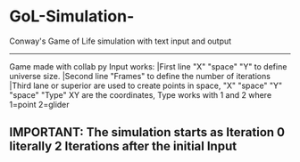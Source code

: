 # GoL-Simulation-
Conway's Game of Life simulation with text input and output

---------------------------------------------------------------------------------------------
Game made with collab py 
Input works:
  |First line "X" "space" "Y" to define universe size. 
  |Second line "Frames" to define the number of iterations
  |Third lane or superior are used to create points in space, "X" "space" "Y" "space" "Type" XY are the coordinates, Type works with 1 and 2 where 1=point 2=glider
 
 IMPORTANT: The simulation starts as Iteration 0 literally 2 Iterations after the initial Input
-----------------------------------------------------------------------------------------------
